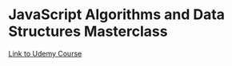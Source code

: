 # JavaScript Algorithms and Data Structures Masterclass

[Link to Udemy Course](https://www.udemy.com/course/js-algorithms-and-data-structures-masterclass/)
